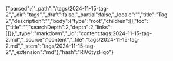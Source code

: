 {"parsed":{"_path":"/tags/2024-11-15-tag-2","_dir":"tags","_draft":false,"_partial":false,"_locale":"","title":"Tag 2","description":"","body":{"type":"root","children":[],"toc":{"title":"","searchDepth":2,"depth":2,"links":[]}},"_type":"markdown","_id":"content:tags:2024-11-15-tag-2.md","_source":"content","_file":"tags/2024-11-15-tag-2.md","_stem":"tags/2024-11-15-tag-2","_extension":"md"},"hash":"RIV6tyzHqo"}